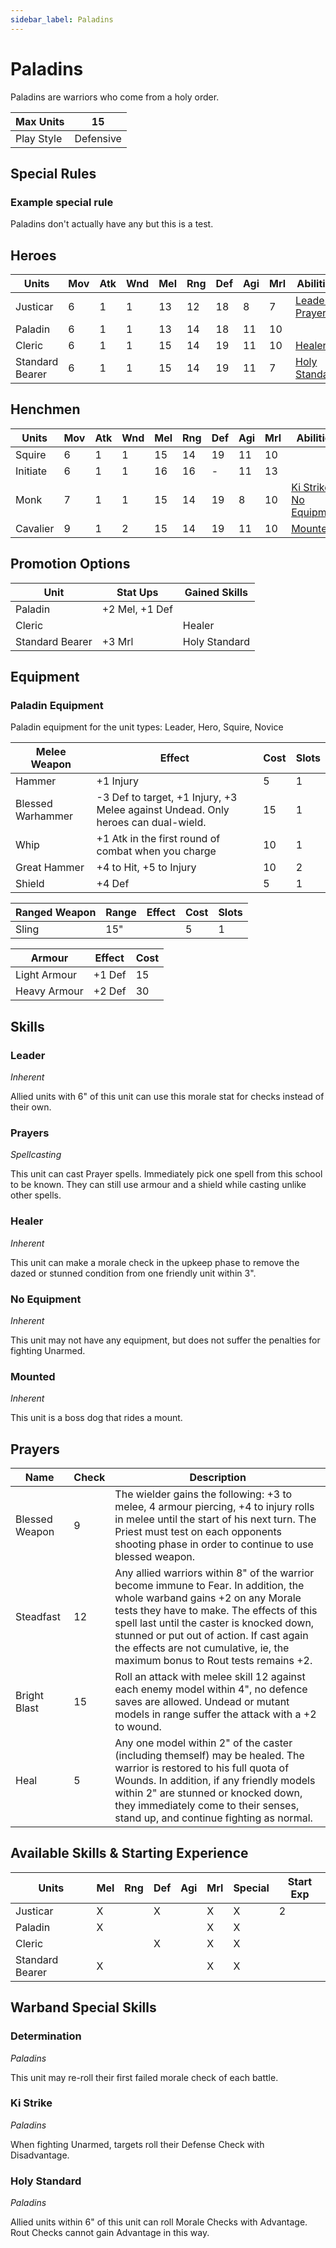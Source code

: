 ```yaml
---
sidebar_label: Paladins
---
```

# Paladins
Paladins are warriors who come from a holy order.

| Max Units | 15 |
| ---- | ---- |
| Play Style | Defensive |

## Special Rules
### Example special rule
Paladins don't actually have any but this is a test.
## Heroes
| Units | Mov | Atk | Wnd | Mel | Rng | Def | Agi | Mrl | Abilities | Cost |  Cap | Skills |
| ---- | ---- | ---- | ---- | ---- | ---- | ---- | ---- | ---- | ---- | ---- | ---- | ---- |
| Justicar | 6 | 1 | 1 | 13 | 12 | 18 | 8 | 7 | [Leader](#leader), [Prayers](#prayers) | 70 | 1 | [skills](docs/8.%20Reference/2.%20Skill%20List.md?filter=mov,mel) |
| Paladin | 6 | 1 | 1 | 13 | 14 | 18 | 11 | 10 |  | 35 | None | [skills](docs/8.%20Reference/2.%20Skill%20List.md?filter=mov,mel) |
| Cleric | 6 | 1 | 1 | 15 | 14 | 19 | 11 | 10 | [Healer](#healer) | 30 | 1 | [skills](docs/8.%20Reference/2.%20Skill%20List.md?filter=mov,mel) |
| Standard Bearer | 6 | 1 | 1 | 15 | 14 | 19 | 11 | 7 | [Holy Standard](#holy-standard) | 35 | None | [skills](docs/8.%20Reference/2.%20Skill%20List.md?filter=mov,mel) |

## Henchmen
| Units | Mov | Atk | Wnd | Mel | Rng | Def | Agi | Mrl | Abilities | Cost |  Cap |
| ---- | ---- | ---- | ---- | ---- | ---- | ---- | ---- | ---- | ---- | ---- | ---- |
| Squire | 6 | 1 | 1 | 15 | 14 | 19 | 11 | 10 |  | 25 | None |
| Initiate | 6 | 1 | 1 | 16 | 16 | - | 11 | 13 |  | 15 | None |
| Monk | 7 | 1 | 1 | 15 | 14 | 19 | 8 | 10 | [Ki Strike](#ki-strike), [No Equipment](#no-equipment) | 40 | 3 |
| Cavalier | 9 | 1 | 2 | 15 | 14 | 19 | 11 | 10 | [Mounted](#mounted) | 45 | 3 |

## Promotion Options
| Unit | Stat Ups | Gained Skills |
| ---- | ---- | ---- |
| Paladin | +2 Mel, +1 Def |  |
| Cleric |  | Healer |
| Standard Bearer | +3 Mrl | Holy Standard |

## Equipment

### Paladin Equipment 
Paladin equipment for the unit types: Leader, Hero, Squire, Novice

| Melee Weapon | Effect | Cost | Slots |
| ---- | ------ | ---- | ----- |
| Hammer | +1 Injury | 5 | 1 |
| Blessed Warhammer | -3 Def to target, +1 Injury, +3 Melee against Undead. Only heroes can dual-wield. | 15 | 1 |
| Whip | +1 Atk in the first round of combat when you charge | 10 | 1 |
| Great Hammer | +4 to Hit, +5 to Injury | 10 | 2 |
| Shield | +4 Def | 5 | 1 |

| Ranged Weapon | Range | Effect | Cost | Slots |
| ---- | ----- | ------ | ---- | ----- |
| Sling | 15" |  | 5 | 1 |

| Armour | Effect | Cost |
| ---- | ------ | ---- |
| Light Armour | +1 Def | 15 |
| Heavy Armour | +2 Def | 30 |

## Skills 
### Leader
*Inherent*

Allied units with 6" of this unit can use this morale stat for checks instead of their own.
### Prayers
*Spellcasting*

This unit can cast Prayer spells. Immediately pick one spell from this school to be known. They can still use armour and a shield while casting unlike other spells.
### Healer
*Inherent*

This unit can make a morale check in the upkeep phase to remove the dazed or stunned condition from one friendly unit within 3".
### No Equipment
*Inherent*

This unit may not have any equipment, but does not suffer the penalties for fighting Unarmed.
### Mounted
*Inherent*

This unit is a boss dog that rides a mount.

## Prayers 

| Name | Check | Description |
| ---- | ------ | ---- |
| Blessed Weapon | 9 | The wielder gains the following: +3 to melee, 4 armour piercing, +4 to injury rolls in melee until the start of his next turn. The Priest must test on each opponents shooting phase in order to continue to use blessed weapon. |
| Steadfast | 12 | Any allied warriors within 8" of the warrior become immune to Fear. In addition, the whole warband gains +2 on any Morale tests they have to make. The effects of this spell last until the caster is knocked down, stunned or put out of action. If cast again the effects are not cumulative, ie, the maximum bonus to Rout tests remains +2. |
| Bright Blast | 15 | Roll an attack with melee skill 12 against each enemy model within 4", no defence saves are allowed. Undead or mutant models in range suffer the attack with a +2 to wound. |
| Heal | 5 | Any one model within 2" of the caster (including themself) may be healed. The warrior is restored to his full quota of Wounds. In addition, if any friendly models within 2" are stunned or knocked down, they immediately come to their senses, stand up, and continue fighting as normal. |


## Available Skills & Starting Experience
| Units | Mel | Rng | Def | Agi | Mrl | Special | Start Exp |
| ---- | ---- | ---- | ---- | ---- | ---- | ---- | ---- |
| Justicar | X |  | X |  | X | X | 2 |
| Paladin | X |  |  |  | X | X |  |
| Cleric |  |  | X |  | X | X |  |
| Standard Bearer | X |  |  |  | X | X |  |

## Warband Special Skills 
### Determination
*Paladins*

This unit may re-roll their first failed morale check of each battle.
### Ki Strike
*Paladins*

When fighting Unarmed, targets roll their Defense Check with Disadvantage.
### Holy Standard
*Paladins*

Allied units within 6" of this unit can roll Morale Checks with Advantage. Rout Checks cannot gain Advantage in this way.
